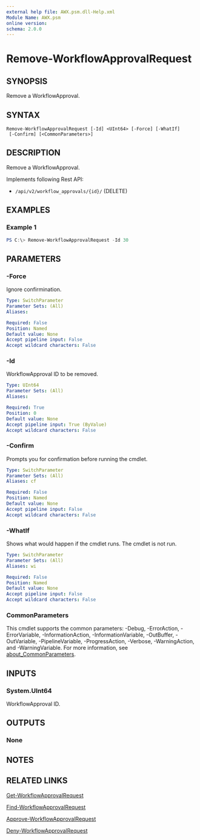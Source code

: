 ```yaml
---
external help file: AWX.psm.dll-Help.xml
Module Name: AWX.psm
online version:
schema: 2.0.0
---
```


# Remove-WorkflowApprovalRequest

## SYNOPSIS
Remove a WorkflowApproval.

## SYNTAX

```
Remove-WorkflowApprovalRequest [-Id] <UInt64> [-Force] [-WhatIf]
 [-Confirm] [<CommonParameters>]
```

## DESCRIPTION
Remove a WorkflowApproval.

Implements following Rest API:  
- `/api/v2/workflow_approvals/{id}/` (DELETE)

## EXAMPLES

### Example 1
```powershell
PS C:\> Remove-WorkflowApprovalRequest -Id 30
```

## PARAMETERS

### -Force
Ignore confirmination.

```yaml
Type: SwitchParameter
Parameter Sets: (All)
Aliases:

Required: False
Position: Named
Default value: None
Accept pipeline input: False
Accept wildcard characters: False
```

### -Id
WorkflowApproval ID to be removed.

```yaml
Type: UInt64
Parameter Sets: (All)
Aliases:

Required: True
Position: 0
Default value: None
Accept pipeline input: True (ByValue)
Accept wildcard characters: False
```

### -Confirm
Prompts you for confirmation before running the cmdlet.

```yaml
Type: SwitchParameter
Parameter Sets: (All)
Aliases: cf

Required: False
Position: Named
Default value: None
Accept pipeline input: False
Accept wildcard characters: False
```

### -WhatIf
Shows what would happen if the cmdlet runs.
The cmdlet is not run.

```yaml
Type: SwitchParameter
Parameter Sets: (All)
Aliases: wi

Required: False
Position: Named
Default value: None
Accept pipeline input: False
Accept wildcard characters: False
```

### CommonParameters
This cmdlet supports the common parameters: -Debug, -ErrorAction, -ErrorVariable, -InformationAction, -InformationVariable, -OutBuffer, -OutVariable, -PipelineVariable, -ProgressAction, -Verbose, -WarningAction, and -WarningVariable. For more information, see [about_CommonParameters](http://go.microsoft.com/fwlink/?LinkID=113216).

## INPUTS

### System.UInt64
WorkflowApproval ID.

## OUTPUTS

### None
## NOTES

## RELATED LINKS

[Get-WorkflowApprovalRequest](Get-WorkflowApprovalRequest.md)

[Find-WorkflowApprovalRequest](Find-WorkflowApprovalRequest.md)

[Approve-WorkflowApprovalRequest](Approve-WorkflowApprovalRequest.md)

[Deny-WorkflowApprovalRequest](Deny-WorkflowApprovalRequest.md)
